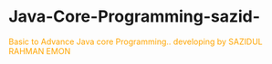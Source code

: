 # Java-Core-Programming-sazid-
<p style=color:orange>Basic to Advance Java core Programming.. developing by SAZIDUL RAHMAN EMON</p>
